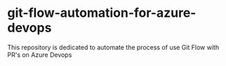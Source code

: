 # git-flow-automation-for-azure-devops
This repository is dedicated to automate the process of use Git Flow with PR's on Azure Devops
